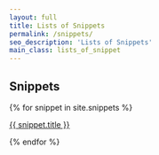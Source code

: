 ```yaml
---
layout: full
title: Lists of Snippets
permalink: /snippets/
seo_description: 'Lists of Snippets'
main_class: lists_of_snippet
---
```


<div class="heading_center">
  <h2><i class="fa fa-long-arrow-right" aria-hidden="true"></i> Snippets <i class="fa fa-long-arrow-left" aria-hidden="true"></i></h2>
</div>

{% for snippet in site.snippets %}
  <p>
    <a href="{{ snippet.url }}"><i class="fa fa-terminal" aria-hidden="true"></i> {{ snippet.title }}</a>
  </p>
{% endfor %}